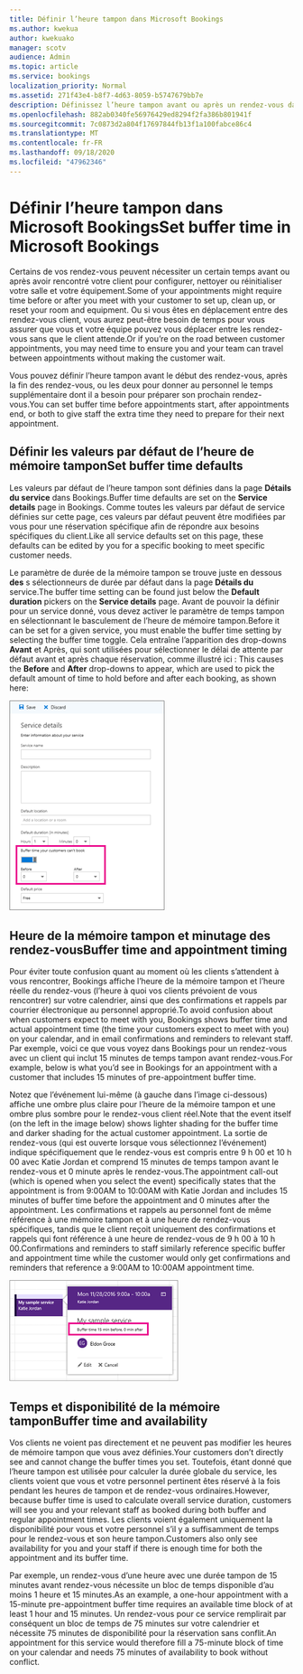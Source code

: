 ```yaml
---
title: Définir l’heure tampon dans Microsoft Bookings
ms.author: kwekua
author: kwekuako
manager: scotv
audience: Admin
ms.topic: article
ms.service: bookings
localization_priority: Normal
ms.assetid: 271f43e4-b8f7-4d63-8059-b5747679bb7e
description: Définissez l’heure tampon avant ou après un rendez-vous dans Microsoft Bookings pour laisser le temps de nettoyer ou de réinitialiser l’équipement.
ms.openlocfilehash: 882ab0340fe56976429ed8294f2fa386b801941f
ms.sourcegitcommit: 7c0873d2a804f17697844fb13f1a100fabce86c4
ms.translationtype: MT
ms.contentlocale: fr-FR
ms.lasthandoff: 09/18/2020
ms.locfileid: "47962346"
---
```

# <a name="set-buffer-time-in-microsoft-bookings"></a><span data-ttu-id="16784-103">Définir l’heure tampon dans Microsoft Bookings</span><span class="sxs-lookup"><span data-stu-id="16784-103">Set buffer time in Microsoft Bookings</span></span>

<span data-ttu-id="16784-104">Certains de vos rendez-vous peuvent nécessiter un certain temps avant ou après avoir rencontré votre client pour configurer, nettoyer ou réinitialiser votre salle et votre équipement.</span><span class="sxs-lookup"><span data-stu-id="16784-104">Some of your appointments might require time before or after you meet with your customer to set up, clean up, or reset your room and equipment.</span></span> <span data-ttu-id="16784-105">Ou si vous êtes en déplacement entre des rendez-vous client, vous aurez peut-être besoin de temps pour vous assurer que vous et votre équipe pouvez vous déplacer entre les rendez-vous sans que le client attende.</span><span class="sxs-lookup"><span data-stu-id="16784-105">Or if you’re on the road between customer appointments, you may need time to ensure you and your team can travel between appointments without making the customer wait.</span></span>

<span data-ttu-id="16784-106">Vous pouvez définir l’heure tampon avant le début des rendez-vous, après la fin des rendez-vous, ou les deux pour donner au personnel le temps supplémentaire dont il a besoin pour préparer son prochain rendez-vous.</span><span class="sxs-lookup"><span data-stu-id="16784-106">You can set buffer time before appointments start, after appointments end, or both to give staff the extra time they need to prepare for their next appointment.</span></span>

## <a name="set-buffer-time-defaults"></a><span data-ttu-id="16784-107">Définir les valeurs par défaut de l’heure de mémoire tampon</span><span class="sxs-lookup"><span data-stu-id="16784-107">Set buffer time defaults</span></span>

<span data-ttu-id="16784-108">Les valeurs par défaut de l’heure tampon sont définies dans la page **Détails du service** dans Bookings.</span><span class="sxs-lookup"><span data-stu-id="16784-108">Buffer time defaults are set on the **Service details** page in Bookings.</span></span> <span data-ttu-id="16784-109">Comme toutes les valeurs par défaut de service définies sur cette page, ces valeurs par défaut peuvent être modifiées par vous pour une réservation spécifique afin de répondre aux besoins spécifiques du client.</span><span class="sxs-lookup"><span data-stu-id="16784-109">Like all service defaults set on this page, these defaults can be edited by you for a specific booking to meet specific customer needs.</span></span>

<span data-ttu-id="16784-110">Le paramètre de durée de la mémoire tampon se trouve juste en dessous **des** s sélectionneurs de durée par défaut dans la page **Détails du** service.</span><span class="sxs-lookup"><span data-stu-id="16784-110">The buffer time setting can be found just below the **Default duration** pickers on the **Service details** page.</span></span> <span data-ttu-id="16784-111">Avant de pouvoir la définir pour un service donné, vous devez activer le paramètre de temps tampon en sélectionnant le basculement de l’heure de mémoire tampon.</span><span class="sxs-lookup"><span data-stu-id="16784-111">Before it can be set for a given service, you must enable the buffer time setting by selecting the buffer time toggle.</span></span> <span data-ttu-id="16784-112">Cela entraîne l’apparition des drop-downs **Avant** et Après, qui sont utilisées pour sélectionner le délai de attente par défaut avant et après chaque réservation, comme illustré ici : </span><span class="sxs-lookup"><span data-stu-id="16784-112">This causes the **Before** and **After** drop-downs to appear, which are used to pick the default amount of time to hold before and after each booking, as shown here:</span></span>

   ![Image de Bookings avec l’heure tampon activée](../media/bookings-buffertime.png)

## <a name="buffer-time-and-appointment-timing"></a><span data-ttu-id="16784-114">Heure de la mémoire tampon et minutage des rendez-vous</span><span class="sxs-lookup"><span data-stu-id="16784-114">Buffer time and appointment timing</span></span>

<span data-ttu-id="16784-115">Pour éviter toute confusion quant au moment où les clients s’attendent à vous rencontrer, Bookings affiche l’heure de la mémoire tampon et l’heure réelle du rendez-vous (l’heure à quoi vos clients prévoient de vous rencontrer) sur votre calendrier, ainsi que des confirmations et rappels par courrier électronique au personnel approprié.</span><span class="sxs-lookup"><span data-stu-id="16784-115">To avoid confusion about when customers expect to meet with you, Bookings shows buffer time and actual appointment time (the time your customers expect to meet with you) on your calendar, and in email confirmations and reminders to relevant staff.</span></span> <span data-ttu-id="16784-116">Par exemple, voici ce que vous voyez dans Bookings pour un rendez-vous avec un client qui inclut 15 minutes de temps tampon avant rendez-vous.</span><span class="sxs-lookup"><span data-stu-id="16784-116">For example, below is what you’d see in Bookings for an appointment with a customer that includes 15 minutes of pre-appointment buffer time.</span></span>

<span data-ttu-id="16784-117">Notez que l’événement lui-même (à gauche dans l’image ci-dessous) affiche une ombre plus claire pour l’heure de la mémoire tampon et une ombre plus sombre pour le rendez-vous client réel.</span><span class="sxs-lookup"><span data-stu-id="16784-117">Note that the event itself (on the left in the image below) shows lighter shading for the buffer time and darker shading for the actual customer appointment.</span></span> <span data-ttu-id="16784-118">La sortie de rendez-vous (qui est ouverte lorsque vous sélectionnez l’événement) indique spécifiquement que le rendez-vous est compris entre 9 h 00 et 10 h 00 avec Katie Jordan et comprend 15 minutes de temps tampon avant le rendez-vous et 0 minute après le rendez-vous.</span><span class="sxs-lookup"><span data-stu-id="16784-118">The appointment call-out (which is opened when you select the event) specifically states that the appointment is from 9:00AM to 10:00AM with Katie Jordan and includes 15 minutes of buffer time before the appointment and 0 minutes after the appointment.</span></span> <span data-ttu-id="16784-119">Les confirmations et rappels au personnel font de même référence à une mémoire tampon et à une heure de rendez-vous spécifiques, tandis que le client reçoit uniquement des confirmations et rappels qui font référence à une heure de rendez-vous de 9 h 00 à 10 h 00.</span><span class="sxs-lookup"><span data-stu-id="16784-119">Confirmations and reminders to staff similarly reference specific buffer and appointment time while the customer would only get confirmations and reminders that reference a 9:00AM to 10:00AM appointment time.</span></span>

   ![Image de la sortie de téléphone d’un rendez-vous Bookings avec l’heure tampon montrant](../media/bookings-buffertime-callout.png)

## <a name="buffer-time-and-availability"></a><span data-ttu-id="16784-121">Temps et disponibilité de la mémoire tampon</span><span class="sxs-lookup"><span data-stu-id="16784-121">Buffer time and availability</span></span>

<span data-ttu-id="16784-122">Vos clients ne voient pas directement et ne peuvent pas modifier les heures de mémoire tampon que vous avez définies.</span><span class="sxs-lookup"><span data-stu-id="16784-122">Your customers don’t directly see and cannot change the buffer times you set.</span></span> <span data-ttu-id="16784-123">Toutefois, étant donné que l’heure tampon est utilisée pour calculer la durée globale du service, les clients voient que vous et votre personnel pertinent êtes réservé à la fois pendant les heures de tampon et de rendez-vous ordinaires.</span><span class="sxs-lookup"><span data-stu-id="16784-123">However, because buffer time is used to calculate overall service duration, customers will see you and your relevant staff as booked during both buffer and regular appointment times.</span></span> <span data-ttu-id="16784-124">Les clients voient également uniquement la disponibilité pour vous et votre personnel s’il y a suffisamment de temps pour le rendez-vous et son heure tampon.</span><span class="sxs-lookup"><span data-stu-id="16784-124">Customers also only see availability for you and your staff if there is enough time for both the appointment and its buffer time.</span></span>

<span data-ttu-id="16784-125">Par exemple, un rendez-vous d’une heure avec une durée tampon de 15 minutes avant rendez-vous nécessite un bloc de temps disponible d’au moins 1 heure et 15 minutes.</span><span class="sxs-lookup"><span data-stu-id="16784-125">As an example, a one-hour appointment with a 15-minute pre-appointment buffer time requires an available time block of at least 1 hour and 15 minutes.</span></span> <span data-ttu-id="16784-126">Un rendez-vous pour ce service remplirait par conséquent un bloc de temps de 75 minutes sur votre calendrier et nécessite 75 minutes de disponibilité pour la réservation sans conflit.</span><span class="sxs-lookup"><span data-stu-id="16784-126">An appointment for this service would therefore fill a 75-minute block of time on your calendar and needs 75 minutes of availability to book without conflict.</span></span>
